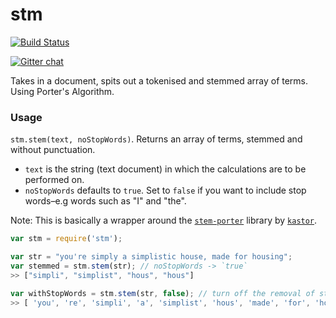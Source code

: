 stm
===
[![Build Status](https://travis-ci.org/waltervascarvalho/stm.svg?branch=master)](https://travis-ci.org/waltervascarvalho/stm)

[![Gitter chat](https://badges.gitter.im/waltervascarvalho/stm.png)](https://gitter.im/waltervascarvalho/stm)

Takes in a document, spits out a tokenised and stemmed array of terms. Using Porter's Algorithm.

### Usage
`stm.stem(text, noStopWords)`. Returns an array of terms, stemmed and without punctuation.

* `text` is the string (text document) in which the calculations are to be performed on.
* `noStopWords` defaults to `true`. Set to `false` if you want to include stop words–e.g words such as "I" and "the".

Note: This is basically a wrapper around the [`stem-porter`](https://www.npmjs.org/package/stem-porter) library by [`kastor`](https://www.npmjs.org/~kastor).

```javascript
var stm = require('stm');

var str = "you're simply a simplistic house, made for housing";
var stemmed = stm.stem(str); // noStopWords -> `true`
>> ["simpli", "simplist", "hous", "hous"]

var withStopWords = stm.stem(str, false); // turn off the removal of stop words
>> [ 'you', 're', 'simpli', 'a', 'simplist', 'hous', 'made', 'for', 'hous'];
```
